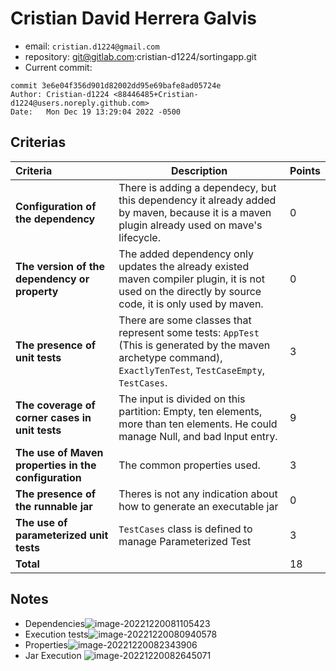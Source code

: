 # Cristian David Herrera Galvis

* email: `cristian.d1224@gmail.com`
* repository: git@gitlab.com:cristian-d1224/sortingapp.git
* Current commit:
```shell
commit 3e6e04f356d901d82002dd95e69bafe8ad05724e
Author: Cristian-d1224 <88446485+Cristian-d1224@users.noreply.github.com>
Date:   Mon Dec 19 13:29:04 2022 -0500
```

## Criterias
| Criteria                                             | Description                                                  | Points |
| :--------------------------------------------------- | ------------------------------------------------------------ | ------ |
| **Configuration of the dependency**                  | There is adding a dependecy, but this dependency it already added by maven, because it is a maven plugin already used on mave's lifecycle. | 0      |
| **The version of the dependency or property**        | The added dependency only updates the already existed maven compiler plugin, it is not used on the directly by source code, it is only used by maven. | 0      |
| **The presence of unit tests**                       | There are some classes that represent some tests: `AppTest` (This is generated by the maven archetype command), `ExactlyTenTest`, `TestCaseEmpty`, `TestCases`. | 3      |
| **The coverage of corner cases in unit tests**       | The input is divided on this partition: Empty, ten elements, more than ten elements. He could manage Null, and bad Input entry. | 9      |
| **The use of Maven properties in the configuration** | The common properties used.                                  | 3      |
| **The presence of the runnable jar**                 | Theres is not any indication about how to generate an executable jar | 0      |
| **The use of parameterized unit tests**              | `TestCases` class is defined to manage Parameterized Test    | 3      |
| **Total**                                            |                                                              | 18     |

## Notes

* Dependencies![image-20221220081105423](/home/juancardona/Workbench/java-deep-epam-2022-23/images/image-20221220081105423.png)
* Execution tests![image-20221220080940578](/home/juancardona/Workbench/java-deep-epam-2022-23/images/image-20221220080940578.png)
* Properties![image-20221220082343906](/home/juancardona/Workbench/java-deep-epam-2022-23/images/image-20221220082343906.png)
* Jar Execution ![image-20221220082645071](/home/juancardona/Workbench/java-deep-epam-2022-23/images/image-20221220082645071.png)
